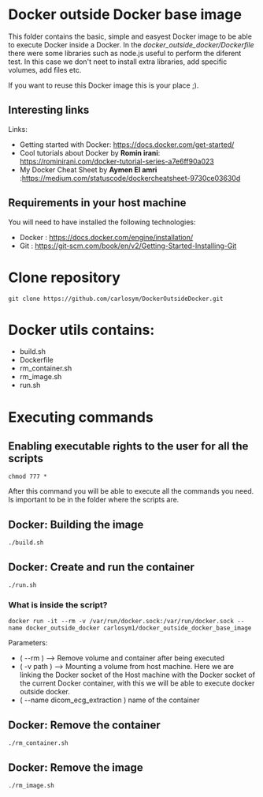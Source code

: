 # Docker outside Docker base image

This folder contains the basic, simple and easyest Docker image to be able to execute Docker inside a Docker. In the *docker_outside_docker/Dockerfile* there were some libraries such as node.js useful to perform the diferent test. In this case we don't neet to install extra libraries, add specific volumes, add files etc.

If you want to reuse this Docker image this is your place ;). 

## Interesting links

Links:
* Getting started with Docker: https://docs.docker.com/get-started/
* Cool tutorials about Docker by **Romin irani**: https://rominirani.com/docker-tutorial-series-a7e6ff90a023
* My Docker Cheat Sheet by **Aymen El amri** :https://medium.com/statuscode/dockercheatsheet-9730ce03630d

## Requirements in your host machine

You will need to have installed the following technologies:

 * Docker : https://docs.docker.com/engine/installation/
 * Git : https://git-scm.com/book/en/v2/Getting-Started-Installing-Git

# Clone repository

`git clone https://github.com/carlosym/DockerOutsideDocker.git`

# Docker utils contains:

 * build.sh
 * Dockerfile
 * rm_container.sh
 * rm_image.sh
 * run.sh

# Executing commands

## Enabling executable rights to the user for all the scripts

`chmod 777 *`

After this command you will be able to execute all the commands you need. Is important to be in the folder where the scripts are.

## Docker: Building the image

`./build.sh`

## Docker: Create and run the container

`./run.sh`

### What is inside the script?

`docker run -it --rm -v /var/run/docker.sock:/var/run/docker.sock --name docker_outside_docker carlosym1/docker_outside_docker_base_image`

Parameters:

* ( --rm ) --> Remove volume and container after being executed
* ( -v path ) --> Mounting a volume from host machine. Here we are linking the Docker socket of the Host machine with the Docker socket of the current Docker container, with this we will be able to execute docker outside docker.
* ( --name dicom_ecg_extraction ) name of the container

## Docker: Remove the container

`./rm_container.sh`

## Docker: Remove the image

`./rm_image.sh`